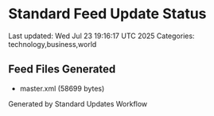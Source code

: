 # Standard Feed Update Status
Last updated: Wed Jul 23 19:16:17 UTC 2025
Categories: technology,business,world

## Feed Files Generated
- master.xml (58699 bytes)

Generated by Standard Updates Workflow
